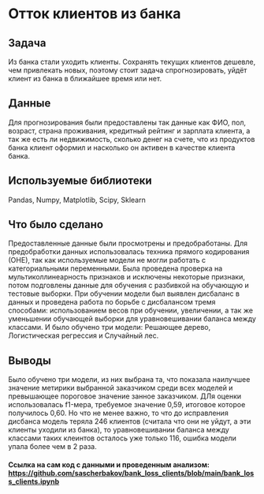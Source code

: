# Отток клиентов из банка

## Задача
Из банка стали уходить клиенты. Сохранять текущих клиентов дешевле, чем привлекать новых, поэтому стоит задача спрогнозировать, уйдёт клиент из банка в ближайшее время или нет.

## Данные
Для прогнозирования были предоставлены так данные как ФИО, пол, возраст, страна проживания, кредитный рейтинг и зарплата клиента, а так же есть ли недвижимость, сколько денег на счете, что из продуктов банка клиент оформил и насколько он активен в качестве клиента банка.

## Используемые библиотеки
Pandas, Numpy, Matplotlib, Scipy, Sklearn

## Что было сделано
Предоставленные данные были просмотрены и предобработаны. Для предобработки данных использовалась техника прямого кодирования (ОНЕ), так как используемые модели не могли работать с категориальными переменными. Была проведена проверка на мультиколлинеарность признаков и исключены некоторые признаки, потом подговлены данные для обучения с разбивкой на обучающую и тестовые выборки. При обучении модели был выявлен дисбаланс в данных и проведена работа по борьбе с дисбалансом тремя способами: использованием весов при обучении, увеличении, а так же уменьшении обучающей выборки для уравновешивании баланса между классами. И было обучено три модели: Решающее дерево, Логистическая регрессия и Случайный лес.

## Выводы
Было обучено три модели, из них выбрана та, что показала наилучшее значение метирики выбранной заказчиком среди всех моделей и превышающее пороговое значение занное заказчиком. ДЛя оценки использовалась f1-мера, требуемое значение 0,59, итоговое которое получилось 0,60. Но что не менее важно, то что до исправления дисбанса модель теряла 246 клиентов (считала что они не уйдут, а эти клиенты уходили из банка), то уравновешивании баланса между классами таких клеинтов осталось уже только 116, ошибка модели упала более чем в 2 раза.

#### Ссылка на сам код с данными и проведенным анализом: https://github.com/sascherbakov/bank_loss_clients/blob/main/bank_loss_clients.ipynb
